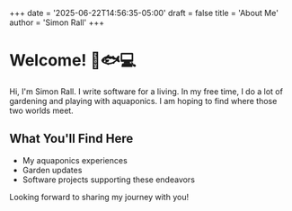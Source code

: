 +++
date = '2025-06-22T14:56:35-05:00'
draft = false
title = 'About Me'
author = 'Simon Rall'
+++

# Welcome! 🌱🐟💻

Hi, I'm Simon Rall. I write software for a living. In my free time, I do a lot of gardening and playing with aquaponics. I am hoping to find where those two worlds meet.

## What You'll Find Here

- My aquaponics experiences
- Garden updates
- Software projects supporting these endeavors

Looking forward to sharing my journey with you!


